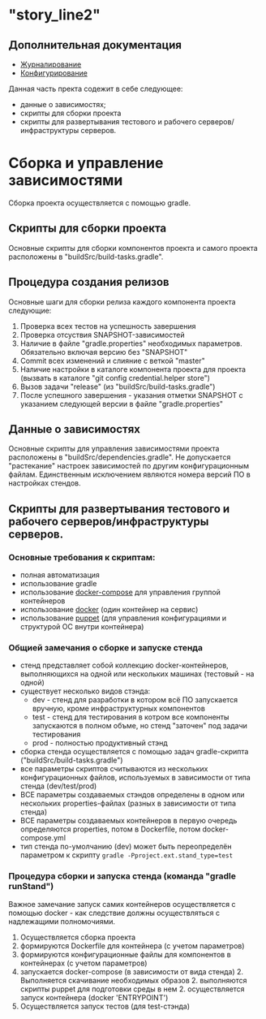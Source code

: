 # "story_line2"

## Дополнительная документация
* [Журналирование](docs/logging.md)
* [Конфигурирование](docs/configuration.md)

Данная часть пректа содежит в себе следующее:
- данные о зависимостях;
- скрипты для сборки проекта
- скрипты для развертывания тестового и рабочего серверов/инфраструктуры серверов.

# Сборка и управление зависимостями
Сборка проекта осуществляется с помощью gradle.

## Скрипты для сборки проекта
Основные скрипты для сборки компонентов проекта и самого проекта расположены в "buildSrc/build-tasks.gradle".

## Процедура создания релизов
Основные шаги для сборки релиза каждого компонента проекта следующие:

1. Проверка всех тестов на успешность завершения
1. Проверка отсуствия SNAPSHOT-зависимостей
1. Наличие в файле "gradle.properties" необходимых параметров. Обязательно включая версию без "SNAPSHOT"
1. Commit всех изменений и слияние с веткой "master"
1. Наличие настройки в каталоге компонента проекта для проекта (вызвать в каталоге "git config credential.helper store")
1. Вызов задачи "release" (из "buildSrc/build-tasks.gradle")
1. После успешного завершения - указания отметки SNAPSHOT с указанием следующей версии в файле "gradle.properties"

## Данные о зависимостях
Основные скрипты для управления зависимостями проекта расположены в
"buildSrc/dependencies.gradle". Не допускается "растекание" настроек зависимостей по другим конфигурационным файлам. Единственным исключением являются номера версий ПО в
настройках стендов.

## Скрипты для развертывания тестового и рабочего серверов/инфраструктуры серверов.
### Основные требования к скриптам:
- полная автоматизация
- использование gradle
- использование [docker-compose](https://docs.docker.com/compose/) для управления
группой контейнеров
- использование [docker](https://docs.docker.com/) (один контейнер на сервис)
- использование [puppet](https://puppet.com/) (для управления конфигурациями и
 структурой ОС внутри контейнера)

### Общией замечания о сборке и запуске стенда
- стенд представляет собой коллекцию docker-контейнеров,
выполняющихся на одной или нескольких машинах (тестовый - на одной)
- существует несколько видов стэнда:
	* dev - стенд для разработки в котором всё ПО запускается вручную, кроме
	инфраструктурных компонентов
	* test - стенд для тестирования в котром все компоненты запускаются в полном
	объме, но стенд "заточен" под задачи тестирования
	* prod - полностью продуктивный стэнд
- сборка стенда осуществляется с помощью задач gradle-скрипта
("buildSrc/build-tasks.gradle")
- все параметры скриптов считываются из нескольких конфигурационных файлов,
используемых в зависимости от типа стенда (dev/test/prod)
- ВСЕ параметры создаваемых стэндов определены в одном или нескольких
properties-файлах (разных в зависимости от типа стенда)
- ВСЕ параметры создаваемых контейнеров в первую очередь определяются properties,
потом в Dockerfile, потом docker-compose.yml
- тип стенда по-умолчанию (dev) может быть переопределён параметром к скрипту
`gradle -Pproject.ext.stand_type=test`

### Процедура сборки и запуска стенда (команда "gradle runStand")
Важное замечание запуск самих контейнеров осуществляется с помощью docker - как следствие должны осуществляться с надлежащими полномочиями.

1. Осуществляется сборка проекта
1. формируются Dockerfile для контейнера (с учетом параметров)
1. формируются конфигурационные файлы для компонентов в контейнерах (с учетом параметров)
1. запускается docker-compose (в зависимости от вида стенда)
	2. Выполняется скачивание необходимых образов
	2. выполняются скрипты puppet для подготовки среды в нем
	2. осуществляется запуск контейнера (docker 'ENTRYPOINT')
1. Осуществляется запуск тестов (для test-стэнда)
